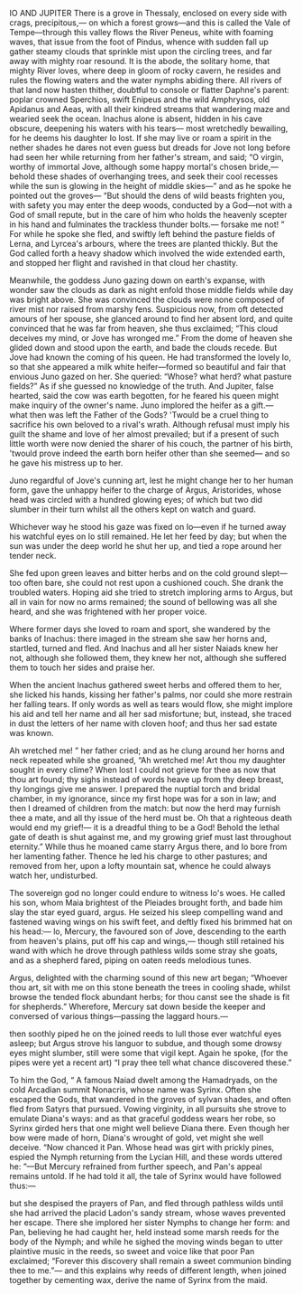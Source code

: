 IO AND JUPITER
There is a grove in Thessaly, enclosed
on every side with crags, precipitous,—
on which a forest grows—and this is called
the Vale of Tempe—through this valley flows
the River Peneus, white with foaming waves,
that issue from the foot of Pindus, whence
with sudden fall up gather steamy clouds
that sprinkle mist upon the circling trees,
and far away with mighty roar resound.
It is the abode, the solitary home,
that mighty River loves, where deep in gloom
of rocky cavern, he resides and rules
the flowing waters and the water nymphs
abiding there. All rivers of that land
now hasten thither, doubtful to console
or flatter Daphne's parent: poplar crowned
Sperchios, swift Enipeus and the wild
Amphrysos, old Apidanus and Aeas,
with all their kindred streams that wandering maze
and wearied seek the ocean. Inachus
alone is absent, hidden in his cave
obscure, deepening his waters with his tears—
most wretchedly bewailing, for he deems
his daughter Io lost. If she may live
or roam a spirit in the nether shades
he dares not even guess but dreads
for Jove not long before had seen her while
returning from her father's stream, and said;
“O virgin, worthy of immortal Jove,
although some happy mortal's chosen bride,—
behold these shades of overhanging trees,
and seek their cool recesses while the sun
is glowing in the height of middle skies—”
and as he spoke he pointed out the groves—
“But should the dens of wild beasts frighten you,
with safety you may enter the deep woods,
conducted by a God—not with a God
of small repute, but in the care of him
who holds the heavenly scepter in his hand
and fulminates the trackless thunder bolts.—
forsake me not! ” For while he spoke she fled,
and swiftly left behind the pasture fields
of Lerna, and Lyrcea's arbours, where
the trees are planted thickly. But the God
called forth a heavy shadow which involved
the wide extended earth, and stopped her flight
and ravished in that cloud her chastity.

Meanwhile, the goddess Juno gazing down
on earth's expanse, with wonder saw the clouds
as dark as night enfold those middle fields
while day was bright above. She was convinced
the clouds were none composed of river mist
nor raised from marshy fens. Suspicious now,
from oft detected amours of her spouse,
she glanced around to find her absent lord,
and quite convinced that he was far from heaven,
she thus exclaimed; “This cloud deceives my mind,
or Jove has wronged me.” From the dome of heaven
she glided down and stood upon the earth,
and bade the clouds recede. But Jove had known
the coming of his queen. He had transformed
the lovely Io, so that she appeared
a milk white heifer—formed so beautiful
and fair that envious Juno gazed on her.
She queried: “Whose? what herd? what pasture fields?”
As if she guessed no knowledge of the truth.
And Jupiter, false hearted, said the cow
was earth begotten, for he feared his queen
might make inquiry of the owner's name.
Juno implored the heifer as a gift.—
what then was left the Father of the Gods?
'Twould be a cruel thing to sacrifice
his own beloved to a rival's wrath.
Although refusal must imply his guilt
the shame and love of her almost prevailed;
but if a present of such little worth
were now denied the sharer of his couch,
the partner of his birth, 'twould prove indeed
the earth born heifer other than she seemed—
and so he gave his mistress up to her.

Juno regardful of Jove's cunning art,
lest he might change her to her human form,
gave the unhappy heifer to the charge
of Argus, Aristorides, whose head
was circled with a hundred glowing eyes;
of which but two did slumber in their turn
whilst all the others kept on watch and guard.

Whichever way he stood his gaze was fixed
on Io—even if he turned away
his watchful eyes on Io still remained.
He let her feed by day; but when the sun
was under the deep world he shut her up,
and tied a rope around her tender neck.

She fed upon green leaves and bitter herbs
and on the cold ground slept—too often bare,
she could not rest upon a cushioned couch.
She drank the troubled waters. Hoping aid
she tried to stretch imploring arms to Argus,
but all in vain for now no arms remained;
the sound of bellowing was all she heard,
and she was frightened with her proper voice.

Where former days she loved to roam and sport,
she wandered by the banks of Inachus:
there imaged in the stream she saw her horns
and, startled, turned and fled. And Inachus
and all her sister Naiads knew her not,
although she followed them, they knew her not,
although she suffered them to touch her sides
and praise her.

When the ancient Inachus
gathered sweet herbs and offered them to her,
she licked his hands, kissing her father's palms,
nor could she more restrain her falling tears.
If only words as well as tears would flow,
she might implore his aid and tell her name
and all her sad misfortune; but, instead,
she traced in dust the letters of her name
with cloven hoof; and thus her sad estate
was known.


Ah wretched me! ” her father cried;
and as he clung around her horns and neck
repeated while she groaned, “Ah wretched me!
Art thou my daughter sought in every clime?
When lost I could not grieve for thee as now
that thou art found; thy sighs instead of words
heave up from thy deep breast, thy longings give
me answer. I prepared the nuptial torch
and bridal chamber, in my ignorance,
since my first hope was for a son in law;
and then I dreamed of children from the match:
but now the herd may furnish thee a mate,
and all thy issue of the herd must be.
Oh that a righteous death would end my grief!—
it is a dreadful thing to be a God!
Behold the lethal gate of death is shut
against me, and my growing grief must last
throughout eternity.”
While thus he moaned
came starry Argus there, and Io bore
from her lamenting father. Thence he led
his charge to other pastures; and removed
from her, upon a lofty mountain sat,
whence he could always watch her, undisturbed.

The sovereign god no longer could endure
to witness Io's woes. He called his son,
whom Maia brightest of the Pleiades
brought forth, and bade him slay the star eyed guard,
argus. He seized his sleep compelling wand
and fastened waving wings on his swift feet,
and deftly fixed his brimmed hat on his head:—
lo, Mercury, the favoured son of Jove,
descending to the earth from heaven's plains,
put off his cap and wings,— though still retained
his wand with which he drove through pathless wilds
some stray she goats, and as a shepherd fared,
piping on oaten reeds melodious tunes.

Argus, delighted with the charming sound
of this new art began; “Whoever thou art,
sit with me on this stone beneath the trees
in cooling shade, whilst browse the tended flock
abundant herbs; for thou canst see the shade
is fit for shepherds.” Wherefore, Mercury
sat down beside the keeper and conversed
of various things—passing the laggard hours.—

then soothly piped he on the joined reeds
to lull those ever watchful eyes asleep;
but Argus strove his languor to subdue,
and though some drowsy eyes might slumber, still
were some that vigil kept. Again he spoke,
(for the pipes were yet a recent art)
“I pray thee tell what chance discovered these.”

To him the God, “ A famous Naiad dwelt
among the Hamadryads, on the cold
Arcadian summit Nonacris, whose name
was Syrinx. Often she escaped the Gods,
that wandered in the groves of sylvan shades,
and often fled from Satyrs that pursued.
Vowing virginity, in all pursuits
she strove to emulate Diana's ways:
and as that graceful goddess wears her robe,
so Syrinx girded hers that one might well
believe Diana there. Even though her bow
were made of horn, Diana's wrought of gold,
vet might she well deceive.
“Now chanced it Pan.
Whose head was girt with prickly pines, espied
the Nymph returning from the Lycian Hill,
and these words uttered he: ”—But Mercury
refrained from further speech, and Pan's appeal
remains untold. If he had told it all,
the tale of Syrinx would have followed thus:—

but she despised the prayers of Pan, and fled
through pathless wilds until she had arrived
the placid Ladon's sandy stream, whose waves
prevented her escape. There she implored
her sister Nymphs to change her form: and Pan,
believing he had caught her, held instead
some marsh reeds for the body of the Nymph;
and while he sighed the moving winds began
to utter plaintive music in the reeds,
so sweet and voice like that poor Pan exclaimed;
“Forever this discovery shall remain
a sweet communion binding thee to me.”—
and this explains why reeds of different length,
when joined together by cementing wax,
derive the name of Syrinx from the maid.

